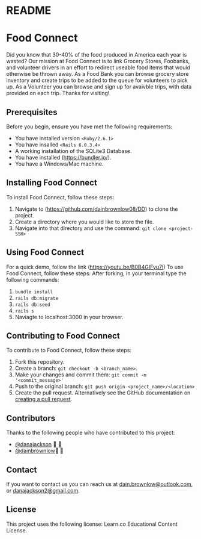 # README
# Food Connect
Did you know that 30-40% of the food produced in America each year is wasted? Our mission at Food Connect is to link Grocery Stores, Foobanks, and volunteer drivers in an effort to redirect useable food items that would otherwise be thrown away. As a Food Bank you can browse grocery store inventory and create trips to be added to the queue for volunteers to pick up. As a Volunteer you can browse and sign up for avaivble trips, with data provided on each trip. Thanks for visiting!
## Prerequisites
Before you begin, ensure you have met the following requirements:
- You have installed version `<Ruby/2.6.1>`
- You have insalled `<Rails 6.0.3.4>`
- A working installation of the SQLite3 Database.
- You have installed (https://bundler.io/).
- You have a Windows/Mac machine.
## Installing Food Connect
To install Food Connect, follow these steps:
1. Navigate to (https://github.com/dainbrownlow08/DD)
   to clone the project.
2. Create a directory where you would like to store the file.
3. Navigate into that directory and use the command: `git clone <project-SSH>`
## Using Food Connect
For a quick demo, follow the link (https://youtu.be/B0B4GIFyu7I)
To use Food Connect, follow these steps:
After forking, in your terminal type the following commands:
1. `bundle install`
2. `rails db:migrate`
3. `rails db:seed`
4. `rails s`
5. Naviagte to localhost:3000 in your browser.
## Contributing to Food Connect
To contribute to Food Connect, follow these steps:
1. Fork this repository.
2. Create a branch: `git checkout -b <branch_name>`.
3. Make your changes and commit them: `git commit -m '<commit_message>'`
4. Push to the original branch: `git push origin <project_name>/<location>`
5. Create the pull request.
Alternatively see the GitHub documentation on [creating a pull request](https://help.github.com/en/github/collaborating-with-issues-and-pull-requests/creating-a-pull-request).
## Contributors
Thanks to the following people who have contributed to this project:
- [@danajackson](https://github.com/danajackson2) :book: :bug:
- [@dainbrownlow](https://github.com/dainbrownlow08)📖 :bug:
## Contact
If you want to contact us you can reach us at <dain.brownlow@outlook.com>, or <danajackson2@gmail.com>.
## License
This project uses the following license: Learn.co Educational Content License.
